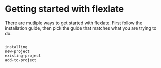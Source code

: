 # Getting started with flexlate

There are mutliple ways to get started with flexlate. First follow 
the installation guide, then pick the guide that matches what 
you are trying to do.

```{toctree}

installing
new-project
existing-project
add-to-project

```



